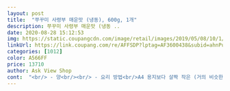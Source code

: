 ```yaml
---
layout: post 
title:  "쭈꾸미 사령부 매운맛 (냉동), 600g, 1개" 
description: 쭈꾸미 사령부 매운맛 (냉동 ..
date: 2020-08-28 15:12:53 
img: https://static.coupangcdn.com/image/retail/images/2019/05/08/10/1/f076bf8e-104d-43b6-b020-f24d22a02a9b.jpg 
linkUrl: https://link.coupang.com/re/AFFSDP?lptag=AF3600438&subid=ahnPublicAsk&pageKey=218387495&itemId=676187445&vendorItemId=4742489420&traceid=V0-113-63890d66c63e62c2 
categories: [1012] 
color: A566FF 
price: 13710 
author: Ask View Shop 
cont:  "<br/> - 양<br/><br/> - 요리 방법<br/>A4 용지보다 살짝 작은 (거의 비슷한) 사이즈의 봉지에 쭈꾸미랑 양념장이 같이 들어있어요.<br/><br/>.<br/> ★ 구매 동기<br/>.<br/> ★ 상품 특징<br/>.<br/> ★ 요리 별미<br/>.<br/> ★ 총평<br/>구매하고싶어도 구매할수없다는... <br/>ㅠㅠ<br/>구매하시는데 도움되셨길바래요^^<br/>그래서 다녹지않고 살짝 살얼음상태일때<br/>그래서 저희부분 항상 매운게먹고싶어요 평소엔<br/>그리고 양이 많아보였던 양념장은 쭈꾸미볶음을 다 먹고나서 볶음밥으로 해먹었는데 이게 진짜 맛있답니다.<br/><br/>그리고 집들이 하실 때도 집에서 직접 만든 것 같은 맛이 나서 손님대접에도 좋을 것 같네요.<br/><br/>남은거 먹게될때 내가 잔반처리하는 느낌이라 실터라고요.<br/><br/>내가 원하는 재료를 다넣을수있으니 킵해두지않을수가없어요<br/>내려오는날 새벽에받을수있도록 바리바리 주문해두고<br/>단, 부작용은 저녁에 속이 좀 쓰리다는거ㅜ<br/>두아이와 점심으로 먹었는데<br/>뜨겁고, 매콤한 쭈꾸미를 호호 불어가며<br/>마지막에 참기름, 통깨 넣어 마무리<br/>맛은 기대이상으로 훌륭한데 역시나 많이 매워요ㅜ<br/>맛있게 매운맛이어서 젖가락이 자꾸만 가는건 어쩔수 없는 실화^^<br/>맛있는 저녁먹었어요<br/>매번 나가서 적지않은돈들이지않고<br/>매운거 잘 안먹는 1인.<br/>.<br/>보통 가게서 쭈꾸미, 낙지볶음은 순한맛으로 먹곤하는데.<br/>.<br/><br/>매운건같이못먹어요.<br/> 언제커서 매운거같이먹으려나 .<br/>.<br/><br/>매운맛을 순화해보려고 야채를 준비했어요<br/>매워매워하며 맛있게 먹었어요<br/>매일 제육볶음, 김치찌개만 집에서 해먹다보니 뭔가 색다른 요리 없을까 찾아보다가 구매했어요.<br/><br/>먹고 싶기는 하고,, 이럴때는 역시 쿠팡이죠<br/>먹었어요.<br/> 맛있게 매콤하니 맛있어요<br/>몬가 씁쓸하고눈물나는 택배이동경로지만<br/>박스열어보고 버리기아까울정도 박스 겁나좋네 감탄ㅋㅋ<br/>반으로잘라 소분해서 한봉지로 두끼를 먹을수있게되었어요 ㅎ<br/>반찬위주기때문이죠ㅎ<br/>반찬이나 국도 아이들한테마춘 하얀국과 고춧가루안들어간<br/>보통 밥반찬뿐만 아니라 술안주로도 좋을 것 같아요.<br/><br/>불타는 매운맛도 기대해보며 남편과 쏘주한잔,<br/>삼겹살도넣고 양배추 당근 넣고 볶아볶아<br/>순한맛도 출시해주시면 안될까요?!<br/>식상한 집반찬이 지겨울때 고민된다면 입맛 살아오게 만드는 쭈꾸미 볶음 한번 드셔보세요.<br/><br/>쑥쓰럽지만 로켓프레시이용은 처음이예요 히힛<br/>아 그리고 매운맛 양념장 골랐는데 워낙 매운걸 좋아해서 청양고추도 2개 썰어 넣었습니다.<br/><br/>아직 초보 주부다 보니 할줄 아는 요리가 별로 없어서 쿠팡의 로켓프레시 아주 애용하는데 집에서 쭈꾸미볶음을 하기에는 아직 어려울 것 같아서 한번 구매해봤습니다.<br/><br/>앗 근대 이번애 애들얼집방학이라서 서울친정으로고고<br/>양념장이 이미 쭈꾸미랑 같이 포장되어 있고, 이미 쭈꾸미가 양념장이랑 잘 같이 숙성되서 더 맛있지 않을까 싶네요.<br/> 그리고 쭈꾸미도 적당히 들어있는데 양념장이 상당히 많이 들어있어서 왜이렇게 많지 생각했지만 나중에 먹고 나서 볶음밥 해먹으면서 양념장이 많아서 너무 좋았어요.<br/><br/>양파, 당근, 양배추, 깻잎, 불린당면도 크게 한줌.<br/>.<br/><br/>요즘은 이런간편식이 나와서 참좋아요.<br/><br/>우리부부는 한번에먹어치우고 남는건 이상하게 안먹게되고<br/>이 상품 구매하실 분은 집에서 남는 야채 썰어 넣으면 맛있게 드실 수 있으실 거에요.<br/><br/>이 상품에는 따로 야채는 동봉되어 있지 않아요.<br/><br/>이렇게 썰어놓은 야채만 있다면 양념장이랑 쭈꾸미, 딱딱한 야채 (당근같은것) 그대로 팬에 넣고 볶다가 깻잎 넣고 좀 더 볶았더니 요리가 순식간에 끝났어요.<br/><br/>일단 먹기전 비쥬얼만으로도 아이들이 환호하네요ㅋ<br/>일단 후기를 꼼꼼히 읽어본 후 구매했꾸요<br/>저녁에 밥3공기에 김가루 and amp;치즈 듬뿍 너코 환상의 볶음밥을 만들어 깨끗하게 클리어 했네요<br/>저는 소금이랑 참기름이 뭍지 않은 생 (?) 김 잘라서 같이 싸먹었는데 매콤한 쭈꾸미 양념이랑 너무 잘어울렸어요.<br/><br/>저는 준비해 논 양파가 따로 없어서 깻잎만 넣어서 볶았는데도 맛있었어요.<br/><br/>저희는 3세6세아이들이있어서<br/>전 와우클럽회원이지만 수개월 돈만냈지... <br/><br/>조리법 그대로 파기름 내서 야채 살짝볶은후<br/>집앞에 꾸메ㅇ락 직화쭈꾸미집이 있어도 나가질 못하고ㅜ<br/>쭈꾸미는 1/3 남겨서<br/>쭈꾸미도 작지않은사이즈라서 세발 네발은 가위로 잘라주고<br/>쭈꾸미만 볶으면 너무 심심하지 않을까 싶어서 다른 닭갈비나 제육볶음처럼 당근이랑 깻잎 준비해 봤어요.<br/><br/>쭈꾸미살도 탱탱했는데 저희부부는 좀 졸여서먹는스타일이라<br/>쭈꾸미와(쭈꾸미 실하고 외국산은 첨이지만 신선하고 맛나요) 당면 넣고 쉐킷쉐킷<br/>쭈꾸미의 단짝인 계란찜과 상추쌈에 싸서<br/>참기름 두르고 김가루 많이 넣고 밥만 볶았는데 식당에서 먹는 볶음밥 못지 않았어요.<br/><br/>첫 로켓프레시가 어찌나 설레이던지 ㅋㅋ<br/>초등딸아이와 저는 우유도 마시고 물도 두컵이나 마시며 고군분투 했는데 중학생 딸아이는 맵다면서 정말 잘 먹더라구요<br/>촌스럽고 쑥쓰러운 로켓프레시 첫 구매자ㅋㅋㅋ<br/>쿠팡에는 다 있으니깐요^^<br/>탱탱했을떼 불끄지않고 더 졸여서 국물이 자작하게되었을때<br/>평택으로 가져왔네요.<br/><br/>평택은 로켓배송도 로켓프레시도없어요ㅠ<br/>하지만 또 생각나는 그맛 끊을 수 없어요!!<br/>한봉지를 하번에먹기엔 양이많아서 소분해줬어요.<br/><br/>한진택배가 배송해주고 로켓프레시지역도 아니라서<br/>" 
---
```

